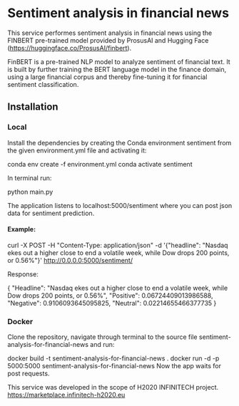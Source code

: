 # Sentiment analysis in financial news

This service performes sentiment analysis in financial news using the FINBERT 
pre-trained model provided by ProsusAI and Hugging Face 
(https://huggingface.co/ProsusAI/finbert). 

FinBERT is a pre-trained NLP model to analyze sentiment of financial text. 
It is built by further training the BERT language model in the finance domain, 
using a large financial corpus and thereby fine-tuning it for financial sentiment 
classification.
## Installation
### Local
Install the dependencies by creating the Conda environment sentiment from the given environment.yml file and activating it:

conda env create -f environment.yml
conda activate sentiment

In terminal run:

python main.py

The application listens to localhost:5000/sentiment where you can post json data for sentiment prediction.
#### Example:

curl -X POST -H "Content-Type: application/json" -d '{"headline": "Nasdaq ekes out a higher close to end a volatile week, while Dow drops 200 points, or 0.56%"}' http://0.0.0.0:5000/sentiment/

Response:

{
  "Headline": "Nasdaq ekes out a higher close to end a volatile week, while Dow drops 200 points, or 0.56%", 
  "Positive": 0.06724409013986588, 
  "Negative": 0.9106093645095825, 
  "Neutral": 0.02214655466377735
}

### Docker
Clone the repository, navigate through terminal to the source file sentiment-analysis-for-financial-news and run:

docker build -t sentiment-analysis-for-financial-news .
docker run -d -p 5000:5000 sentiment-analysis-for-financial-news 
Now the app waits for post requests.


This service was developed in the scope of H2020 INFINITECH project.
https://marketplace.infinitech-h2020.eu